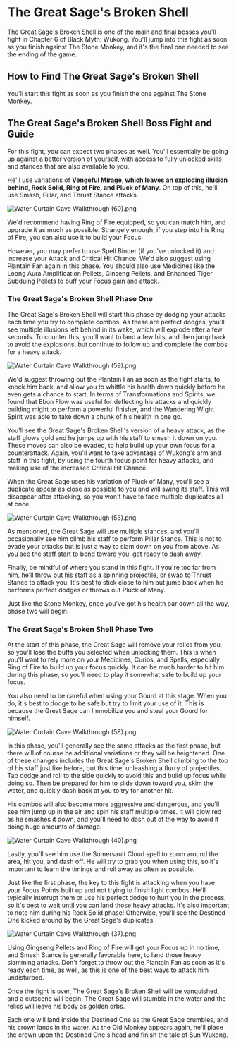 # The Great Sage's Broken Shell

The Great Sage's Broken Shell is one of the main and final bosses you'll fight in Chapter 6 of Black Myth: Wukong. You'll jump into this fight as soon as you finish against The Stone Monkey, and it's the final one needed to see the ending of the game. 

## How to Find The Great Sage's Broken Shell

You'll start this fight as soon as you finish the one against The Stone Monkey. 

## The Great Sage's Broken Shell Boss Fight and Guide

For this fight, you can expect two phases as well. You'll essentially be going up against a better version of yourself, with access to fully unlocked skills and stances that are also available to you. 

He'll use variations of **Vengeful Mirage, which leaves an exploding illusion behind, Rock Solid, Ring of Fire, and Pluck of Many**. On top of this, he'll use Smash, Pillar, and Thrust Stance attacks. 

![Water Curtain Cave Walkthrough \(60\).png](https://oyster.ignimgs.com/mediawiki/apis.ign.com/black-myth-wukong/0/08/Water_Curtain_Cave_Walkthrough_%2860%29.png)

We'd recommend having Ring of Fire equipped, so you can match him, and upgrade it as much as possible. Strangely enough, if you step into his Ring of Fire, you can also use it to build your Focus. 

However, you may prefer to use Spell Binder (if you've unlocked it) and increase your Attack and Critical Hit Chance. We'd also suggest using Plantain Fan again in this phase. You should also use Medicines like the Loong Aura Amplification Pellets, Ginseng Pellets, and Enhanced Tiger Subduing Pellets to buff your Focus gain and attack. 

### The Great Sage's Broken Shell Phase One

The Great Sage's Broken Shell will start this phase by dodging your attacks each time you try to complete combos. As these are perfect dodges, you'll see multiple illusions left behind in its wake, which will explode after a few seconds. To counter this, you'll want to land a few hits, and then jump back to avoid the explosions, but continue to follow up and complete the combos for a heavy attack. 

![Water Curtain Cave Walkthrough \(59\).png](https://oyster.ignimgs.com/mediawiki/apis.ign.com/black-myth-wukong/a/a6/Water_Curtain_Cave_Walkthrough_%2859%29.png)

We'd suggest throwing out the Plantain Fan as soon as the fight starts, to knock him back, and allow you to whittle his health down quickly before he even gets a chance to start. In terms of Transformations and Spirits, we found that Ebon Flow was useful for deflecting his attacks and quickly building might to perform a powerful finisher, and the Wandering Wight Spirit was able to take down a chunk of his health in one go. 

You'll see the Great Sage's Broken Shell's version of a heavy attack, as the staff glows gold and he jumps up with his staff to smash it down on you. These moves can also be evaded, to help build up your own focus for a counterattack. Again, you'll want to take advantage of Wukong's arm and staff in this fight, by using the fourth focus point for heavy attacks, and making use of the increased Critical Hit Chance. 

When the Great Sage uses his variation of Pluck of Many, you'll see a duplicate appear as close as possible to you and will swing its staff. This will disappear after attacking, so you won't have to face multiple duplicates all at once. 

![Water Curtain Cave Walkthrough \(53\).png](https://oyster.ignimgs.com/mediawiki/apis.ign.com/black-myth-wukong/b/bf/Water_Curtain_Cave_Walkthrough_%2853%29.png)

As mentioned, the Great Sage will use multiple stances, and you'll occasionally see him climb his staff to perform Pillar Stance. This is not to evade your attacks but is just a way to slam down on you from above. As you see the staff start to bend toward you, get ready to dash away. 

Finally, be mindful of where you stand in this fight. If you're too far from him, he'll throw out his staff as a spinning projectile, or swap to Thrust Stance to attack you. It's best to stick close to him but jump back when he performs perfect dodges or throws out Pluck of Many. 

Just like the Stone Monkey, once you've got his health bar down all the way, phase two will begin. 

### The Great Sage's Broken Shell Phase Two

At the start of this phase, the Great Sage will remove your relics from you, so you'll lose the buffs you selected when unlocking them. This is when you'll want to rely more on your Medicines, Curios, and Spells, especially Ring of Fire to build up your focus quickly. It can be much harder to hit him during this phase, so you'll need to play it somewhat safe to build up your focus. 

You also need to be careful when using your Gourd at this stage. When you do, it's best to dodge to be safe but try to limit your use of it. This is because the Great Sage can Immobilize you and steal your Gourd for himself. 

![Water Curtain Cave Walkthrough \(58\).png](https://oyster.ignimgs.com/mediawiki/apis.ign.com/black-myth-wukong/0/0a/Water_Curtain_Cave_Walkthrough_%2858%29.png)

In this phase, you'll generally see the same attacks as the first phase, but there will of course be additional variations or they will be heightened. One of these changes includes the Great Sage's Broken Shell climbing to the top of his staff just like before, but this time, unleashing a flurry of projectiles. Tap dodge and roll to the side quickly to avoid this and build up focus while doing so. Then be prepared for him to slide down toward you, skim the water, and quickly dash back at you to try for another hit. 

His combos will also become more aggressive and dangerous, and you'll see him jump up in the air and spin his staff multiple times. It will glow red as he smashes it down, and you'll need to dash out of the way to avoid it doing huge amounts of damage. 

![Water Curtain Cave Walkthrough \(40\).png](https://oyster.ignimgs.com/mediawiki/apis.ign.com/black-myth-wukong/b/b7/Water_Curtain_Cave_Walkthrough_%2840%29.png)

Lastly, you'll see him use the Somersault Cloud spell to zoom around the area, hit you, and dash off. He will try to grab you when using this, so it's important to learn the timings and roll away as often as possible. 

Just like the first phase, the key to this fight is attacking when you have your Focus Points built up and not trying to finish light combos. He'll typically interrupt them or use his perfect dodge to hurt you in the process, so it's best to wait until you can land those heavy attacks. It's also important to note him during his Rock Solid phase! Otherwise, you'll see the Destined One kicked around by the Great Sage's duplicates. 

![Water Curtain Cave Walkthrough \(37\).png](https://oyster.ignimgs.com/mediawiki/apis.ign.com/black-myth-wukong/3/37/Water_Curtain_Cave_Walkthrough_%2837%29.png)

Using Gingseng Pellets and Ring of Fire will get your Focus up in no time, and Smash Stance is generally favorable here, to land those heavy slamming attacks. Don't forget to throw out the Plantain Fan as soon as it's ready each time, as well, as this is one of the best ways to attack him undisturbed. 

Once the fight is over, The Great Sage's Broken Shell will be vanquished, and a cutscene will begin. The Great Sage will stumble in the water and the relics will leave his body as golden orbs. 

Each one will land inside the Destined One as the Great Sage crumbles, and his crown lands in the water. As the Old Monkey appears again, he'll place the crown upon the Destined One's head and finish the tale of Sun Wukong. 

